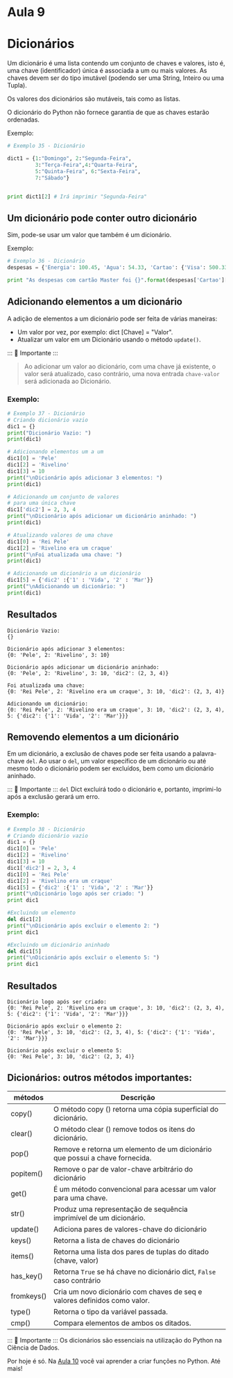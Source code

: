 # Aula 9

# Dicionários

Um dicionário é uma lista contendo um conjunto de chaves e valores, isto é, uma chave (identificador) única é associada a um ou mais valores. As chaves devem ser do tipo imutável (podendo ser uma String, Inteiro ou uma Tupla).

Os valores dos dicionários são mutáveis, tais como as listas.

O dicionário do Python não fornece garantia de que as chaves estarão ordenadas.

Exemplo:
```python
# Exemplo 35 - Dicionário 

dict1 = {1:"Domingo", 2:"Segunda-Feira", 
         3:"Terça-Feira",4:"Quarta-Feira", 
         5:"Quinta-Feira", 6:"Sexta-Feira", 
         7:"Sábado"}


print dict1[2] # Irá imprimir "Segunda-Feira"
```

## Um dicionário pode conter outro dicionário

Sim, pode-se usar um valor que também é um dicionário.

Exemplo:
```python
# Exemplo 36 - Dicionário 
despesas = {'Energia': 100.45, 'Agua': 54.33, 'Cartao': {'Visa': 500.33, 'Master': 125.66, 'American': 0}}

print "As despesas com cartão Master foi {}".format(despesas['Cartao']['Master'])
```

## Adicionando elementos a um dicionário

A adição de elementos a um dicionário pode ser feita de várias maneiras:
- Um valor por vez,  por exemplo: dict [Chave] = "Valor". 
- Atualizar um valor em um Dicionário usando o método `update()`.


::: :pushpin: Importante :::

> Ao adicionar um valor ao dicionário, com uma chave já existente, o valor será atualizado, caso contrário, uma nova entrada `chave-valor` será adicionada ao Dicionário.

### Exemplo:
```python
# Exemplo 37 - Dicionário 
# Criando dicionário vazio
dic1 = {} 
print("Dicionário Vazio: ") 
print(dic1) 

# Adicionando elementos um a um 
dic1[0] = 'Pele'
dic1[2] = 'Rivelino'
dic1[3] = 10
print("\nDicionário após adicionar 3 elementos: ") 
print(dic1) 

# Adicionando um conjunto de valores  
# para uma única chave 
dic1['dic2'] = 2, 3, 4
print("\nDicionário após adicionar um dicionário aninhado: ") 
print(dic1) 

# Atualizando valores de uma chave 
dic1[0] = 'Rei Pele'
dic1[2] = 'Rivelino era um craque'
print("\nFoi atualizada uma chave: ") 
print(dic1) 

# Adicionando um dicionário a um dicionário 
dic1[5] = {'dic2' :{'1' : 'Vida', '2' : 'Mar'}} 
print("\nAdicionando um dicionário: ") 
print(dic1) 
```

## Resultados
```
Dicionário Vazio: 
{}

Dicionário após adicionar 3 elementos: 
{0: 'Pele', 2: 'Rivelino', 3: 10}

Dicionário após adicionar um dicionário aninhado: 
{0: 'Pele', 2: 'Rivelino', 3: 10, 'dic2': (2, 3, 4)}

Foi atualizada uma chave: 
{0: 'Rei Pele', 2: 'Rivelino era um craque', 3: 10, 'dic2': (2, 3, 4)}

Adicionando um dicionário: 
{0: 'Rei Pele', 2: 'Rivelino era um craque', 3: 10, 'dic2': (2, 3, 4), 5: {'dic2': {'1': 'Vida', '2': 'Mar'}}}
```

## Removendo elementos a um dicionário


Em um dicionário, a exclusão de chaves pode ser feita usando a palavra-chave `del`. 
Ao usar o `del`, um valor específico de um dicionário ou até mesmo todo o dicionário podem ser excluídos, bem como um dicionário aninhado.

::: :pushpin: Importante :::
`del` Dict excluirá todo o dicionário e, portanto, imprimi-lo após a exclusão gerará um erro.

### Exemplo:

```python
# Exemplo 38 - Dicionário 
# Criando dicionário vazio
dic1 = {} 
dic1[0] = 'Pele'
dic1[2] = 'Rivelino'
dic1[3] = 10
dic1['dic2'] = 2, 3, 4
dic1[0] = 'Rei Pele'
dic1[2] = 'Rivelino era um craque'
dic1[5] = {'dic2' :{'1' : 'Vida', '2' : 'Mar'}} 
print("\nDicionário logo após ser criado: ") 
print dic1

#Excluindo um elemento
del dic1[2]
print("\nDicionário após excluir o elemento 2: ") 
print dic1

#Excluindo um dicionário aninhado
del dic1[5]
print("\nDicionário após excluir o elemento 5: ") 
print dic1
```
## Resultados
```
Dicionário logo após ser criado: 
{0: 'Rei Pele', 2: 'Rivelino era um craque', 3: 10, 'dic2': (2, 3, 4), 5: {'dic2': {'1': 'Vida', '2': 'Mar'}}}

Dicionário após excluir o elemento 2: 
{0: 'Rei Pele', 3: 10, 'dic2': (2, 3, 4), 5: {'dic2': {'1': 'Vida', '2': 'Mar'}}}

Dicionário após excluir o elemento 5: 
{0: 'Rei Pele', 3: 10, 'dic2': (2, 3, 4)}
```

## Dicionários: outros métodos importantes:

| métodos       | Descrição             |
| ------------- |---------------------|
|copy()	    |O método copy () retorna uma cópia superficial do dicionário.|
|clear()	|O método clear () remove todos os itens do dicionário.|
|pop()	    |Remove e retorna um elemento de um dicionário que possui a chave fornecida.|
|popitem()	|Remove o par de valor-chave arbitrário do dicionário|
|get()	    |É um método convencional para acessar um valor para uma chave.|
|str()	    |Produz uma representação de sequência imprimível de um dicionário.|
|update()	|Adiciona pares de valores-chave do dicionário|
|keys()	    |Retorna a lista de chaves do dicionário|
|items()	|Retorna uma lista dos pares de tuplas do ditado (chave, valor)|
|has_key()	|Retorna `True` se há chave no dicionário dict, `False` caso contrário|
|fromkeys()	|Cria um novo dicionário com chaves de seq e valores definidos como valor.|
|type()	    |Retorna o tipo da variável passada.|
|cmp()	    |Compara elementos de ambos os ditados.|

::: :pushpin: Importante :::
Os dicionários são essenciais na utilização do Python na Ciência de Dados. 


Por hoje é só. Na [Aula 10](Aula10.md) você vai aprender a criar funções no Python. Até mais!
